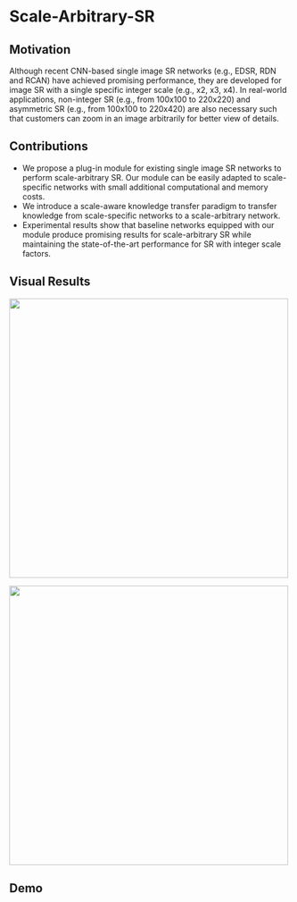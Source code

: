 # Scale-Arbitrary-SR

## Motivation
Although recent CNN-based single image SR networks (e.g., EDSR, RDN and RCAN) have achieved promising performance, they are developed for image SR with a single specific integer scale (e.g., x2, x3, x4). In real-world applications, non-integer SR (e.g., from 100x100 to 220x220) and asymmetric SR (e.g., from 100x100 to 220x420) are also necessary such that customers can zoom in an image arbitrarily for better view of details.

## Contributions
- We propose a plug-in module for existing single image SR networks to perform scale-arbitrary SR. Our module can be easily adapted to scale-specific networks with small additional computational and memory costs.
- We introduce a scale-aware knowledge transfer paradigm to transfer knowledge from scale-specific networks to a scale-arbitrary network.
- Experimental results show that baseline networks equipped with our module produce promising results for scale-arbitrary SR while maintaining the state-of-the-art performance for SR with integer scale factors.

## Visual Results
<img width="500" src="https://github.com/LongguangWang/Scale-Arbitrary-SR/tree/master/Figs/non-integer SR.png"/></div>

<img width="500" src="https://github.com/LongguangWang/Scale-Arbitrary-SR/tree/master/Figs/asymmetric SR.png"/></div>


## Demo
